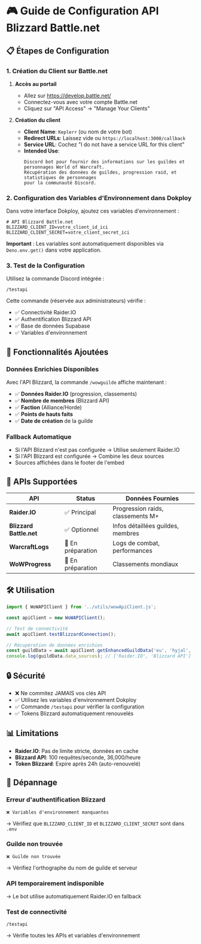 # 🎮 Guide de Configuration API Blizzard Battle.net

## 📋 Étapes de Configuration

### 1. Création du Client sur Battle.net

1. **Accès au portail**
   - Allez sur https://develop.battle.net/
   - Connectez-vous avec votre compte Battle.net
   - Cliquez sur "API Access" → "Manage Your Clients"

2. **Création du client**
   - **Client Name**: `Keplerr` (ou nom de votre bot)
   - **Redirect URLs**: Laissez vide ou `https://localhost:3000/callback`
   - **Service URL**: Cochez "I do not have a service URL for this client"
   - **Intended Use**: 
     ```
     Discord bot pour fournir des informations sur les guildes et personnages World of Warcraft. 
     Récupération des données de guildes, progression raid, et statistiques de personnages 
     pour la communauté Discord.
     ```

### 2. Configuration des Variables d'Environnement dans Dokploy

Dans votre interface Dokploy, ajoutez ces variables d'environnement :

```env
# API Blizzard Battle.net
BLIZZARD_CLIENT_ID=votre_client_id_ici
BLIZZARD_CLIENT_SECRET=votre_client_secret_ici
```

**Important** : Les variables sont automatiquement disponibles via `Deno.env.get()` dans votre application.

### 3. Test de la Configuration

Utilisez la commande Discord intégrée :

```
/testapi
```

Cette commande (réservée aux administrateurs) vérifie :
- ✅ Connectivité Raider.IO
- ✅ Authentification Blizzard API  
- ✅ Base de données Supabase
- ✅ Variables d'environnement

## 🔧 Fonctionnalités Ajoutées

### Données Enrichies Disponibles

Avec l'API Blizzard, la commande `/wowguilde` affiche maintenant :

- ✅ **Données Raider.IO** (progression, classements)
- ✅ **Nombre de membres** (Blizzard API)
- ✅ **Faction** (Alliance/Horde)
- ✅ **Points de hauts faits**
- ✅ **Date de création** de la guilde

### Fallback Automatique

- Si l'API Blizzard n'est pas configurée → Utilise seulement Raider.IO
- Si l'API Blizzard est configurée → Combine les deux sources
- Sources affichées dans le footer de l'embed

## 🎯 APIs Supportées

| API | Status | Données Fournies |
|-----|--------|------------------|
| **Raider.IO** | ✅ Principal | Progression raids, classements M+ |
| **Blizzard Battle.net** | ✅ Optionnel | Infos détaillées guildes, membres |
| **WarcraftLogs** | 🔄 En préparation | Logs de combat, performances |
| **WoWProgress** | 🔄 En préparation | Classements mondiaux |

## 🛠️ Utilisation

```typescript
import { WoWAPIClient } from '../utils/wowApiClient.js';

const apiClient = new WoWAPIClient();

// Test de connectivité
await apiClient.testBlizzardConnection();

// Récupération de données enrichies
const guildData = await apiClient.getEnhancedGuildData('eu', 'hyjal', 'ma-guilde');
console.log(guildData.data_sources); // ['Raider.IO', 'Blizzard API']
```

## 🔒 Sécurité

- ❌ Ne commitez JAMAIS vos clés API
- ✅ Utilisez les variables d'environnement Dokploy
- ✅ Commande `/testapi` pour vérifier la configuration
- ✅ Tokens Blizzard automatiquement renouvelés

## 📊 Limitations

- **Raider.IO**: Pas de limite stricte, données en cache
- **Blizzard API**: 100 requêtes/seconde, 36,000/heure
- **Token Blizzard**: Expire après 24h (auto-renouvelé)

## 🐛 Dépannage

### Erreur d'authentification Blizzard
```
❌ Variables d'environnement manquantes
```
→ Vérifiez que `BLIZZARD_CLIENT_ID` et `BLIZZARD_CLIENT_SECRET` sont dans `.env`

### Guilde non trouvée
```
❌ Guilde non trouvée
```
→ Vérifiez l'orthographe du nom de guilde et serveur

### API temporairement indisponible
→ Le bot utilise automatiquement Raider.IO en fallback

### Test de connectivité
```
/testapi
```
→ Vérifie toutes les APIs et variables d'environnement
